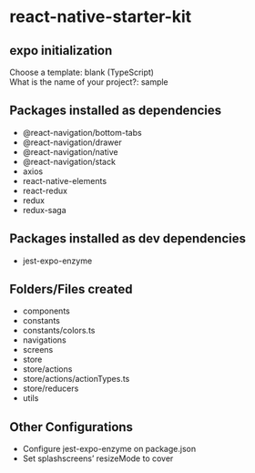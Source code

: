 # react-native-starter-kit

## expo initialization
Choose a template: blank (TypeScript)  
What is the name of your project?: sample

## Packages installed as dependencies
- @react-navigation/bottom-tabs
- @react-navigation/drawer
- @react-navigation/native
- @react-navigation/stack
- axios
- react-native-elements
- react-redux
- redux
- redux-saga

## Packages installed as dev dependencies
- jest-expo-enzyme

## Folders/Files created
- components
- constants
- constants/colors.ts
- navigations
- screens
- store
- store/actions
- store/actions/actionTypes.ts
- store/reducers
- utils

## Other Configurations
- Configure jest-expo-enzyme on package.json
- Set splashscreens’ resizeMode to cover
